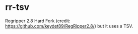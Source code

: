 # rr-tsv
Regripper 2.8 Hard Fork (credit: https://github.com/keydet89/RegRipper2.8/) but it uses a TSV.

